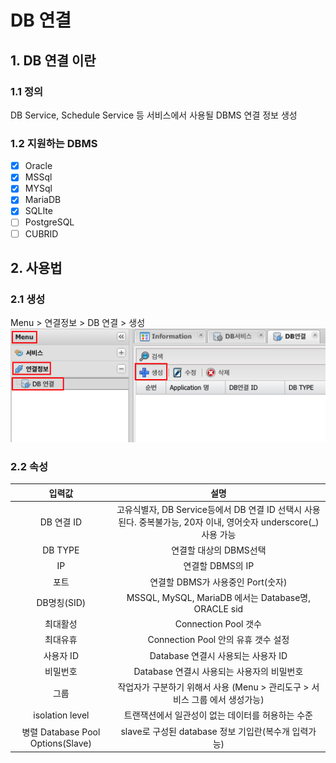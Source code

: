 # DB 연결

## 1. DB 연결 이란
### 1.1 정의
DB Service, Schedule Service 등 서비스에서 사용될 DBMS 연결 정보 생성

### 1.2 지원하는 DBMS
- [x] Oracle
- [x] MSSql
- [x] MYSql
- [x] MariaDB
- [x] SQLIte
- [ ] PostgreSQL
- [ ] CUBRID

## 2. 사용법
### 2.1 생성
Menu > 연결정보 > DB 연결 > 생성  
![new item](./images/01-connection-information-database-01.png)

### 2.2 속성
| 입력값 | 설명 |
|:---:|:---:|
| DB 연결 ID | 고유식별자, DB Service등에서 DB 연결 ID 선택시 사용된다. 중복불가능, 20자 이내, 영어숫자 underscore(_)사용 가능 |
| DB TYPE | 연결할 대상의 DBMS선택 |
| IP | 연결할 DBMS의 IP |
| 포트 | 연결할 DBMS가 사용중인 Port(숫자) |
| DB명칭(SID) | MSSQL, MySQL, MariaDB 에서는 Database명, ORACLE sid |
| 최대활성 | Connection Pool 갯수 |
| 최대유휴 | Connection Pool 안의 유휴 갯수 설정 |
| 사용자 ID | Database 연결시 사용되는 사용자 ID |
| 비밀번호 | Database 연결시 사용되는 사용자의 비밀번호 |
| 그룹 | 작업자가 구분하기 위해서 사용 (Menu > 관리도구 > 서비스 그룹 에서 생성가능) |
| isolation level | 트랜잭션에서 일관성이 없는 데이터를 허용하는 수준 |
| 병렬 Database Pool Options(Slave) | slave로 구성된 database 정보 기입란(복수개 입력가능) |